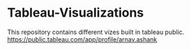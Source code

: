 # Tableau-Visualizations
This repository contains different vizes built in tableau public.
https://public.tableau.com/app/profile/arnav.ashank
